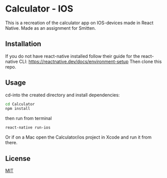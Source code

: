 # Calculator - IOS

This is a recreation of the calculator app on IOS-devices made in React Native. Made as an assignment for Smitten.

## Installation

If you do not have react-native installed follow their guide for the react-native CLI: https://reactnative.dev/docs/environment-setup
Then clone this repo.

## Usage
cd-into the created directory and install dependencies:
```bash
cd Calculator
npm install
```

then run from terminal
```bash
react-native run-ios
```

Or if on a Mac open the Calculator/ios project in Xcode and run it from there.

## License
[MIT](https://choosealicense.com/licenses/mit/)